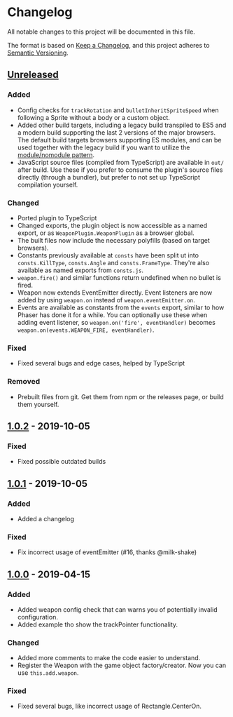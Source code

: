 # Changelog
All notable changes to this project will be documented in this file.

The format is based on [Keep a Changelog](https://keepachangelog.com/en/1.0.0/),
and this project adheres to [Semantic Versioning](https://semver.org/spec/v2.0.0.html).

## [Unreleased]
### Added
- Config checks for `trackRotation` and `bulletInheritSpriteSpeed` when following a Sprite without a body or a custom object.
- Added other build targets, including a legacy build transpiled to ES5 and a modern build supporting the last 2 versions of the major browsers.
The default build targets browsers supporting ES modules, and can be used together with the legacy build if you want to utilize the
[module/nomodule pattern](https://philipwalton.com/articles/deploying-es2015-code-in-production-today/).
- JavaScript source files (compiled from TypeScript) are available in `out/` after build. Use these if you prefer to consume the plugin's source
files directly (through a bundler), but prefer to not set up TypeScript compilation yourself.

### Changed
- Ported plugin to TypeScript
- Changed exports, the plugin object is now accessible as a named export, or as `WeaponPlugin.WeaponPlugin` as a browser global.
- The built files now include the necessary polyfills (based on target browsers).
- Constants previously available at `consts` have been split ut into `consts.KillType`, `consts.Angle` and `consts.FrameType`. They're also available as named exports from `consts.js`.
- `weapon.fire()` and similar functions return undefined when no bullet is fired.
- Weapon now extends EventEmitter directly. Event listeners are now added by using `weapon.on` instead of `weapon.eventEmitter.on`.
- Events are available as constants from the `events` export, similar to how Phaser has done it for a while. You can optionally use these when adding event listener, so `weapon.on('fire', eventHandler)` becomes `weapon.on(events.WEAPON_FIRE, eventHandler)`.

### Fixed
- Fixed several bugs and edge cases, helped by TypeScript

### Removed
- Prebuilt files from git. Get them from npm or the releases page, or build them yourself.

## [1.0.2] - 2019-10-05
### Fixed
- Fixed possible outdated builds

## [1.0.1] - 2019-10-05
### Added
- Added a changelog

### Fixed
- Fix incorrect usage of eventEmitter (#16, thanks @milk-shake)

## [1.0.0] - 2019-04-15
### Added
- Added weapon config check that can warns you of potentially invalid configuration.
- Added example tho show the trackPointer functionality.

### Changed
- Added more comments to make the code easier to understand.
- Register the Weapon with the game object factory/creator. Now you can use `this.add.weapon`.

### Fixed
- Fixed several bugs, like incorrect usage of Rectangle.CenterOn.

[Unreleased]: https://github.com/16patsle/phaser3-weapon-plugin/compare/v1.0.1...HEAD
[1.0.2]: https://github.com/16patsle/phaser3-weapon-plugin/compare/v1.0.1...v1.0.2
[1.0.1]: https://github.com/16patsle/phaser3-weapon-plugin/compare/v1.0.0...v1.0.1
[1.0.0]: https://github.com/16patsle/phaser3-weapon-plugin/compare/v1.0.0-beta.1...v1.0.0